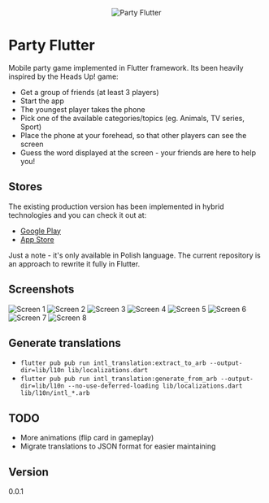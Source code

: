 <p align="center">
  <img src="screens/logo.png?raw=true" alt="Party Flutter" />
</p>

# Party Flutter

Mobile party game implemented in Flutter framework. Its been heavily inspired by the Heads Up! game:

- Get a group of friends (at least 3 players)
- Start the app
- The youngest player takes the phone
- Pick one of the available categories/topics (eg. Animals, TV series, Sport)
- Place the phone at your forehead, so that other players can see the screen
- Guess the word displayed at the screen - your friends are here to help you!


## Stores

The existing production version has been implemented in hybrid technologies and you can check it out at:

 - [Google Play](https://play.google.com/store/apps/details?id=com.puppybox.zgadula)
 - [App Store](https://itunes.apple.com/pl/app/zgadula/id1181083547?l=pl&mt=8)

Just a note - it's only available in Polish language. The current repository is an approach to rewrite it fully in Flutter.


## Screenshots

![Screen 1](/screens/screen1.png?raw=true "Screen #1")
![Screen 2](/screens/screen2.png?raw=true "Screen #2")
![Screen 3](/screens/screen3.png?raw=true "Screen #3")
![Screen 4](/screens/screen4.png?raw=true "Screen #4")
![Screen 5](/screens/screen5.png?raw=true "Screen #5")
![Screen 6](/screens/screen6.png?raw=true "Screen #6")
![Screen 7](/screens/screen7.png?raw=true "Screen #7")
![Screen 8](/screens/screen8.png?raw=true "Screen #8")

## Generate translations

- `flutter pub pub run intl_translation:extract_to_arb --output-dir=lib/l10n lib/localizations.dart`
- `flutter pub pub run intl_translation:generate_from_arb --output-dir=lib/l10n --no-use-deferred-loading lib/localizations.dart lib/l10n/intl_*.arb`


## TODO

- More animations (flip card in gameplay)
- Migrate translations to JSON format for easier maintaining


## Version
0.0.1

